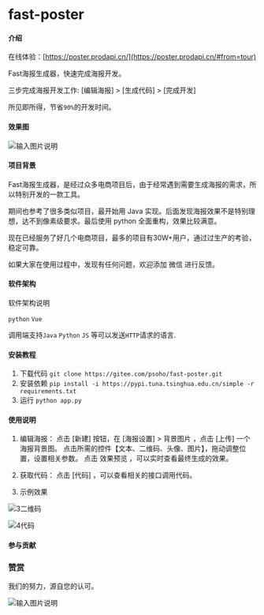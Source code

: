 # fast-poster

#### 介绍

在线体验：[https://poster.prodapi.cn/](https://poster.prodapi.cn/#from=tour)

Fast海报生成器，快速完成海报开发。

三步完成海报开发工作: [编辑海报] > [生成代码] > [完成开发]

所见即所得，节省`90%`的开发时间。

#### 效果图

![输入图片说明](https://images.gitee.com/uploads/images/2021/0325/152818_a0e7a0c4_301987.png "屏幕截图.png")


#### 项目背景

Fast海报生成器，是经过众多电商项⽬后，由于经常遇到需要⽣成海报的需求，所以特别开发的⼀款⼯具。

期间也参考了很多类似项⽬，最开始⽤ Java 实现。后⾯发现海报效果不是特别理想，达不到像素级要求。最后使⽤ python 全⾯重构，效果⽐较满意。

现在已经服务了好⼏个电商项⽬，最多的项⽬有30W+⽤户，通过过⽣产的考验，稳定可靠。

如果⼤家在使⽤过程中，发现有任何问题，欢迎添加 微信 进⾏反馈。


#### 软件架构
软件架构说明

`python` `Vue`

调用端支持`Java` `Python` `JS` 等可以发送`HTTP`请求的语言.


#### 安装教程

1.  下载代码 `git clone https://gitee.com/psoho/fast-poster.git`
2.  安装依赖 `pip install -i https://pypi.tuna.tsinghua.edu.cn/simple -r requirements.txt`
3.  运行 `python app.py`

#### 使用说明

1.  编辑海报：
点击 [新建] 按钮，在 [海报设置] > 背景图⽚ ，点击 [上传] ⼀个海报背景图。
点击所需的控件【⽂本、⼆维码、头像、图⽚】，拖动调整位置，设置相关参数。
点击 效果预览 ，可以实时查看最终⽣成的效果。

2.  获取代码：
点击 [代码] ，可以查看相关的接⼝调⽤代码。

3.  示例效果


![3二维码](https://images.gitee.com/uploads/images/2021/0325/110627_83c0b1c8_301987.png "屏幕截图.png")

![4代码](https://images.gitee.com/uploads/images/2021/0325/110853_6760b87a_301987.png "屏幕截图.png")

#### 参与贡献


### 赞赏

我们的努力，源自您的认可。

![输入图片说明](https://images.gitee.com/uploads/images/2021/0325/154359_813f1877_301987.png "屏幕截图.png")




